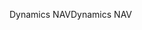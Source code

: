 <span data-ttu-id="442d9-101">Dynamics NAV</span><span class="sxs-lookup"><span data-stu-id="442d9-101">Dynamics NAV</span></span>